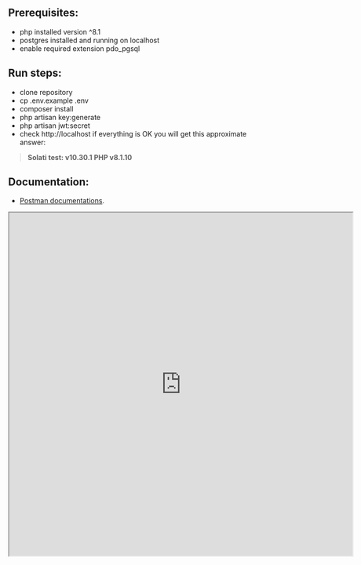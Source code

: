 ## Prerequisites:

- php installed version ^8.1
- postgres installed and running on localhost
- enable required extension pdo_pgsql

## Run steps:

- clone repository
- cp .env.example .env
- composer install
- php artisan key:generate
- php artisan jwt:secret
- check http://localhost if everything is OK you will get this approximate answer:

> **Solati test: v10.30.1 PHP v8.1.10**

## Documentation:

- [Postman documentations](https://documenter.getpostman.com/view/3635509/2s9YXe953c).

<iframe width="700" height="700" src='https://documenter.getpostman.com/view/3635509/2s9YXe953c'> </iframe>